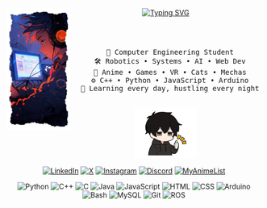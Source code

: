 <div align="center">
  <!-- <a href="https://git.io/typing-svg"><img src="https://readme-typing-svg.demolab.com?font=Fira+Code&pause=1000&background=FF9D2300&center=true&vCenter=true&multiline=true&width=435&lines=Hello+visitor%2C+it's+Rubai" alt="Typing SVG" /></a>
  <a href="https://git.io/typing-svg"><img src="https://readme-typing-svg.demolab.com?font=Fira+Code&weight=100&size=13&duration=2000&pause=1000&color=F70C84&background=FF9D2300&vCenter=true&multiline=true&width=600&lines=A+wannabe+roboticist+with+a+brain+of+an+anime+protagonist+powered+by+biryani" alt="Typing SVG" /></a> -->

  <a href="https://git.io/typing-svg">
    <img src="https://readme-typing-svg.demolab.com?font=Fira+Code&pause=1000&center=true&vCenter=true&multiline=true&width=600&height=95&lines=Hello+visitor%2C+it's+Rubai;your+friendly+neighbourhood+debugger" alt="Typing SVG" />
  </a>
<!-- </div> -->

<!-- <div align="center"> --> 
  <!-- <br> -->
  <!-- <img src="https://github.com/wf-rubai/wf-rubai/blob/main/inventory/Untitled%20design.png?raw=true" width="25%" align="left" /> -->
  <img src="https://github.com/wf-rubai/wf-rubai/blob/main/inventory/Untitled_design-removebg-preview.png?raw=true" width="25%" align="left" />
  
  <br><br>
  <pre>
  💼 Computer Engineering Student
  🛠️ Robotics • Systems • AI • Web Dev
  👾 Anime • Games • VR • Cats • Mechas
  ⚙️ C++ • Python • JavaScript • Arduino
  🧠 Learning every day, hustling every night
  </pre>

  <!-- <br><br> -->
  <img src="https://github.com/wf-rubai/wf-rubai/blob/main/inventory/LowTensionCoupleStickerGIFAnimation-ezgif.com-reverse.gif?raw=true" height="100" />
  <br>
  <!-- <br> -->

  <!-- [![](https://img.shields.io/badge/LinkedIn-0e76a8?logo=linkedin&logoColor=white)](https://linkedin.com/in/yourprofile)
  [![](https://img.shields.io/badge/AnimeList-2e51a2?logo=MyAnimeList&logoColor=white)](https://myanimelist.net/animelist/wf_rubai)
  [![](https://img.shields.io/badge/Gaming-7289DA?logo=discord&logoColor=white)](https://discordapp.com/users/yourid) -->

  [![LinkedIn](https://img.shields.io/badge/LinkedIn-0A66C2?style=flat&logo=linkedin&logoColor=white)](https://www.linkedin.com/in/washio-ferdous-678709251?utm_source=share&utm_campaign=share_via&utm_content=profile&utm_medium=ios_app)
  [![X](https://img.shields.io/badge/X-000000?style=flat&logo=x&logoColor=white)](https://x.com/wfrubai?s=21)
  [![Instagram](https://img.shields.io/badge/Instagram-E4405F?style=flat&logo=instagram&logoColor=white)](https://www.instagram.com/washio_ferdous_rubai/)
  [![Discord](https://img.shields.io/badge/Discord-5865F2?style=flat&logo=discord&logoColor=white)](https://discord.com/users/no_body_will_know_me)
  [![MyAnimeList](https://img.shields.io/badge/MyAnimeList-2E51A2?style=flat&logo=myanimelist&logoColor=white)](https://myanimelist.net/animelist/wf_rubai)
  <!-- [![GitHub](https://img.shields.io/badge/GitHub-181717?style=flat&logo=github&logoColor=white)](https://github.com/wf-rubai) -->
  <!-- [![YouTube](https://img.shields.io/badge/YouTube-FF0000?style=flat&logo=youtube&logoColor=white)](https://youtube.com/@yourchannel) -->
  
  ![Python](https://img.shields.io/badge/Python-3776AB?style=flat&logo=python&logoColor=white)
  ![C++](https://img.shields.io/badge/C++-00599C?style=flat&logo=c%2B%2B&logoColor=white)
  ![C](https://img.shields.io/badge/C-A8B9CC?style=flat&logo=c&logoColor=black)
  ![Java](https://img.shields.io/badge/Java-007396?style=flat&logo=java&logoColor=white)
  ![JavaScript](https://img.shields.io/badge/JavaScript-F7DF1E?style=flat&logo=javascript&logoColor=black)
  ![HTML](https://img.shields.io/badge/HTML5-E34F26?style=flat&logo=html5&logoColor=white)
  ![CSS](https://img.shields.io/badge/CSS3-1572B6?style=flat&logo=css3&logoColor=white)
  ![Arduino](https://img.shields.io/badge/Arduino-00979D?style=flat&logo=arduino&logoColor=white)
  ![Bash](https://img.shields.io/badge/Bash-4EAA25?style=flat&logo=gnubash&logoColor=white)
  ![MySQL](https://img.shields.io/badge/MySQL-005C84?style=flat&logo=mysql&logoColor=white)
  ![Git](https://img.shields.io/badge/Git-F05032?style=flat&logo=git&logoColor=white)
  ![ROS](https://img.shields.io/badge/ROS-22314E?style=flat&logo=ros&logoColor=white)

  <!-- <img src="https://github-readme-stats.vercel.app/api/top-langs/?username=wf-rubai&layout=compact&langs_count=6&theme=tokyonight" />
  <img src="https://github-readme-stats.vercel.app/api?username=wf-rubai&show_icons=true&theme=tokyonight" />
  <img src="https://github-readme-streak-stats.herokuapp.com/?user=wf-rubai&theme=tokyonight" />
  <img src="https://readme-streak-stats.demolab.com?user=wf-rubai&theme=tokyonight" />
  <img src="https://github-readme-stats.vercel.app/api/top-langs/?username=wf-rubai&layout=compact&theme=tokyonight" />


![GitHub Streak](https://readme-streak-stats.demolab.com?user=wf-rubai&theme=tokyonight)
![snake gif](https://github.com/wf-rubai/wf-rubai/blob/output/github-contribution-grid-snake.svg)
[![Wakatime stats](https://github-readme-stats.vercel.app/api/wakatime?username=yourusername)](https://wakatime.com/) -->



</div>
